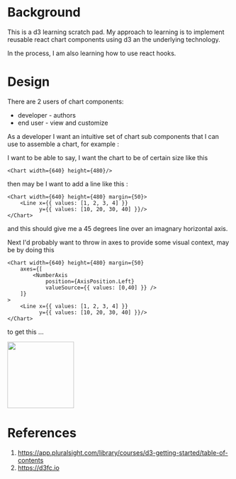 # Background

This is a d3 learning scratch pad. My approach to learning is to implement reusable react chart components using d3 an the underlying technology.

In the process, I am also learning how to use react hooks. 

# Design

There are 2 users of chart components:
- developer - authors
- end user - view and customize

As a developer I want an intuitive set of chart sub components that I can use to assemble a chart, for example :

I want to be able to say, I want the chart to be of certain size like this 

    <Chart width={640} height={480}/>

then may be I want to add a line like this :

    <Chart width={640} height={480} margin={50}>
        <Line x={{ values: [1, 2, 3, 4] }}
              y={{ values: [10, 20, 30, 40] }}/>
    </Chart>

and this should give me a 45 degrees line over an imagnary horizontal axis.

Next I'd probably want to throw in axes to provide some visual context, may be by doing this 

    <Chart width={640} height={480} margin={50}
        axes={[
            <NumberAxis
                position={AxisPosition.Left}
                valueSource={{ values: [0,40] }} />
        ]}
    >
        <Line x={{ values: [1, 2, 3, 4] }}
              y={{ values: [10, 20, 30, 40] }}/>
    </Chart>    

to get this ...

<img src="https://gist.githubusercontent.com/kahgeh/a473093ea66190b2449fa85788f5e66c/raw/cacd60b7259fdef3f83a1a894af4e62302e8a84c/simplelinechart.png" width="150" height="150" />

# References
1. https://app.pluralsight.com/library/courses/d3-getting-started/table-of-contents
2. https://d3fc.io
